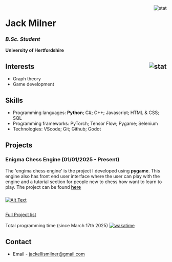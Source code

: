 <img align="right" src="https://github-readme-stats.vercel.app/api/wakatime?username=JackMilner1\&layout=compact&theme=transparent" alt="stat" />


###
# Jack Milner
### ***B.Sc. Student***
**University of Hertfordshire**
## Interests <img align="right" src="https://github-readme-stats.vercel.app/api?username=JackMilner1&show_icons=true&theme=transparent&hide_title=true&hide_rank=false" alt="stat" />
* Graph theory
* Game development
## Skills
* Programming languages: **Python**; C#; C++; Javascript; HTML & CSS; SQL
* Programming frameworks: PyTorch; Tensor Flow; Pygame; Selenium
* Technologies: VScode; Git; Github; Godot
## Projects
### Enigma Chess Engine (01/01/2025 - Present)
The 'engima chess engine' is the project I developed using **pygame**. This engine also has front end user interface where the user can play with the engine and a tutorial section for people new to chess how want to learn to play. 
The project can be found [**here**](https://github.com/JackMilner1/chess)
###
[![Alt Text](https://media0.giphy.com/media/v1.Y2lkPTc5MGI3NjExejVtMTd5emtuODR0MDV5azUzZHFvYTJsdWIyN3FvcmozYzN4YjRqNyZlcD12MV9pbnRlcm5hbF9naWZfYnlfaWQmY3Q9Zw/qdGhRLpWaQPRXpnHuV/giphy.gif)](https://github.com/JackMilner1/chess)
###
##
[Full Project list](https://github.com/JackMilner1/Stats/tree/main)
\
\
Total programming time (since March 17th 2025) [![wakatime](https://wakatime.com/badge/user/86f08dc1-5098-42c2-b193-5a05699baa48.svg)](https://wakatime.com/@86f08dc1-5098-42c2-b193-5a05699baa48)
## Contact
* Email - [jackellismilner@gmail.com](https://mail.google.com/mail/u/0/?fs=1&tf=cm&source=mailto&to=jackellismilner@gmail.com)
